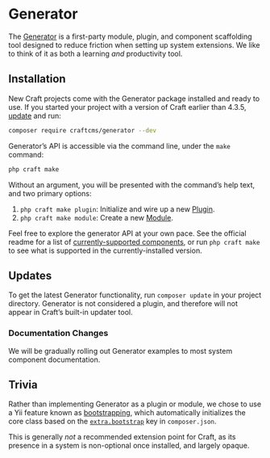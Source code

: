 # Generator

The [Generator](repo:craftcms/generator) is a first-party module, plugin, and component scaffolding tool designed to reduce friction when setting up system extensions. We like to think of it as both a learning _and_ productivity tool.

## Installation

New Craft projects <Since ver="4.3.5" feature="The Generator CLI" /> come with the Generator package installed and ready to use. If you started your project with a version of Craft earlier than 4.3.5, [update](../updating.md) and run:

```bash
composer require craftcms/generator --dev
```

Generator’s API is accessible via the command line, under the `make` command:

```bash
php craft make
```

Without an argument, you will be presented with the command’s help text, and two primary options:

1. `php craft make plugin`: Initialize and wire up a new [Plugin](./plugin-guide.md).
1. `php craft make module`: Create a new [Module](./module-guide.md).



Feel free to explore the generator API at your own pace. See the official readme for a list of [currently-supported components](repo:craftcms/generator#system-component-generation), or run `php craft make` to see what is supported in the currently-installed version.

## Updates

To get the latest Generator functionality, run `composer update` in your project directory. Generator is not considered a plugin, and therefore will not appear in Craft’s built-in updater tool.

### Documentation Changes

We will be gradually rolling out Generator examples to most system component documentation.

## Trivia

Rather than implementing Generator as a plugin or module, we chose to use a Yii feature known as [bootstrapping](yii2:yii\base\BootstrapInterface), which automatically initializes the core class based on the [`extra.bootstrap`](guide:structure-extensions#bootstrapping-classes) key in `composer.json`.

This is generally _not_ a recommended extension point for Craft, as its presence in a system is non-optional once installed, and largely opaque.
